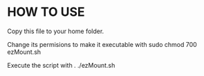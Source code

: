 # HOW TO USE

Copy this file to your home folder.

Change its permisions to make it executable with sudo chmod 700 ezMount.sh

Execute the script with . ./ezMount.sh
